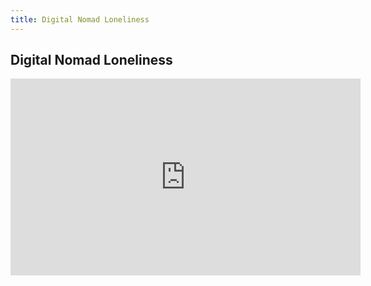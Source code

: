 ```yaml
---
title: Digital Nomad Loneliness
---
```


## Digital Nomad Loneliness

<iframe width="560" height="315" src="https://www.youtube.com/embed/fXHhCf0M8Ag" title="YouTube video player" frameborder="0" allow="accelerometer; autoplay; clipboard-write; encrypted-media; gyroscope; picture-in-picture" allowfullscreen></iframe>